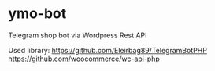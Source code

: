 # ymo-bot
Telegram shop bot via Wordpress Rest API

Used library: https://github.com/Eleirbag89/TelegramBotPHP <br/>
              https://github.com/woocommerce/wc-api-php
